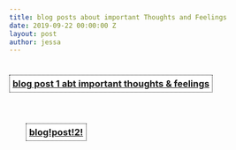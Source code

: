 ```yaml
---
title: blog posts about important Thoughts and Feelings
date: 2019-09-22 00:00:00 Z
layout: post
author: jessa
---
```


<body>
	<p>
<h3 style="background:white; border:1.5px dotted#000000; padding: 5px 5px; text-align: center; text-decoration: none; display: inline-block;"> <a href="/blogpost1.html"><strong>blog post 1 abt important thoughts & feelings</strong></a> </h3>
<br><br>
<h3 style="background:white; border:1.5px dotted#000000; padding: 5px 5px; margin-left: 30px; text-align: center; text-decoration: none; display: inline-block;"> <a href="/blogpost2.html"><strong>blog!post!2!</strong></a> </h3>
</p>
</body>